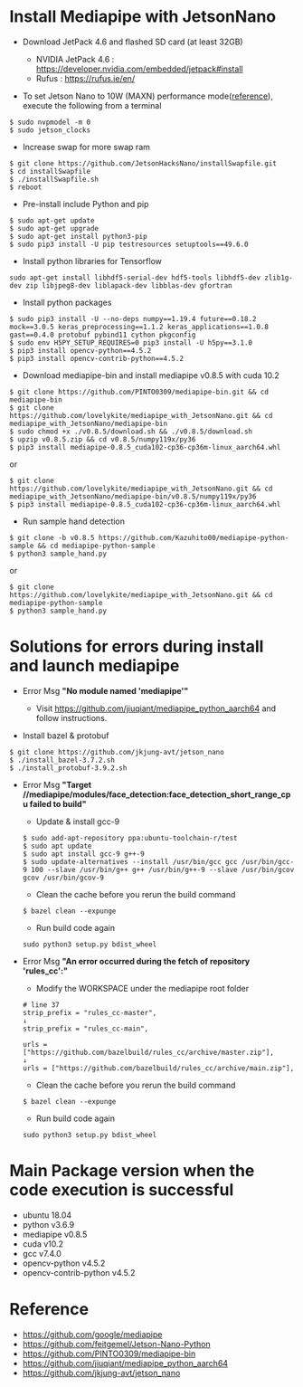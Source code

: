 Install Mediapipe with JetsonNano
==================================
- Download JetPack 4.6 and flashed SD card (at least 32GB)
  - NVIDIA JetPack 4.6 : https://developer.nvidia.com/embedded/jetpack#install
  - Rufus : https://rufus.ie/en/

- To set Jetson Nano to 10W (MAXN) performance mode([reference](https://devtalk.nvidia.com/default/topic/1050377/jetson-nano/deep-learning-inference-benchmarking-instructions/)), execute the following from a terminal
~~~
$ sudo nvpmodel -m 0
$ sudo jetson_clocks
~~~

- Increase swap for more swap ram
~~~
$ git clone https://github.com/JetsonHacksNano/installSwapfile.git  
$ cd installSwapfile
$ ./installSwapfile.sh
$ reboot
~~~

- Pre-install include Python and pip
~~~
$ sudo apt-get update
$ sudo apt-get upgrade
$ sudo apt-get install python3-pip
$ sudo pip3 install -U pip testresources setuptools==49.6.0
~~~

- Install python libraries for Tensorflow
~~~
sudo apt-get install libhdf5-serial-dev hdf5-tools libhdf5-dev zlib1g-dev zip libjpeg8-dev liblapack-dev libblas-dev gfortran
~~~

- Install python packages
~~~
$ sudo pip3 install -U --no-deps numpy==1.19.4 future==0.18.2 mock==3.0.5 keras_preprocessing==1.1.2 keras_applications==1.0.8 gast==0.4.0 protobuf pybind11 cython pkgconfig
$ sudo env H5PY_SETUP_REQUIRES=0 pip3 install -U h5py==3.1.0
$ pip3 install opencv-python==4.5.2
$ pip3 install opencv-contrib-python==4.5.2
~~~

- Download mediapipe-bin and install mediapipe v0.8.5 with cuda 10.2
~~~
$ git clone https://github.com/PINTO0309/mediapipe-bin.git && cd mediapipe-bin
$ git clone https://github.com/lovelykite/mediapipe_with_JetsonNano.git && cd mediapipe_with_JetsonNano/mediapipe-bin
$ sudo chmod +x ./v0.8.5/download.sh && ./v0.8.5/download.sh
$ upzip v0.8.5.zip && cd v0.8.5/numpy119x/py36
$ pip3 install mediapipe-0.8.5_cuda102-cp36-cp36m-linux_aarch64.whl
~~~
  or
~~~
$ git clone https://github.com/lovelykite/mediapipe_with_JetsonNano.git && cd mediapipe_with_JetsonNano/mediapipe-bin/v0.8.5/numpy119x/py36
$ pip3 install mediapipe-0.8.5_cuda102-cp36-cp36m-linux_aarch64.whl
~~~

- Run sample hand detection
~~~
$ git clone -b v0.8.5 https://github.com/Kazuhito00/mediapipe-python-sample && cd mediapipe-python-sample
$ python3 sample_hand.py
~~~
  or
~~~
$ git clone https://github.com/lovelykite/mediapipe_with_JetsonNano.git && cd mediapipe-python-sample
$ python3 sample_hand.py
~~~

Solutions for errors during install and launch mediapipe
=========================================================
- Error Msg **"No module named 'mediapipe'"**
  - Visit https://github.com/jiuqiant/mediapipe_python_aarch64 and follow instructions.
 
 - Install bazel & protobuf
 ~~~
 $ git clone https://github.com/jkjung-avt/jetson_nano
 $ ./install_bazel-3.7.2.sh
 $ ./install_protobuf-3.9.2.sh
 ~~~
 
- Error Msg **"Target //mediapipe/modules/face_detection:face_detection_short_range_cpu failed to build"**
  - Update & install gcc-9
  ~~~
  $ sudo add-apt-repository ppa:ubuntu-toolchain-r/test
  $ sudo apt update
  $ sudo apt install gcc-9 g++-9
  $ sudo update-alternatives --install /usr/bin/gcc gcc /usr/bin/gcc-9 100 --slave /usr/bin/g++ g++ /usr/bin/g++-9 --slave /usr/bin/gcov gcov /usr/bin/gcov-9
  ~~~
  - Clean the cache before you rerun the build command
  ~~~
  $ bazel clean --expunge
  ~~~
  - Run build code again
  ~~~
  sudo python3 setup.py bdist_wheel
  ~~~

- Error Msg **"An error occurred during the fetch of repository 'rules_cc':"**
  - Modify the WORKSPACE under the mediapipe root folder
  ~~~
  # line 37
  strip_prefix = "rules_cc-master",
  ↓
  strip_prefix = "rules_cc-main",
  
  urls = ["https://github.com/bazelbuild/rules_cc/archive/master.zip"],
  ↓
  urls = ["https://github.com/bazelbuild/rules_cc/archive/main.zip"],
  ~~~
  - Clean the cache before you rerun the build command
  ~~~
  $ bazel clean --expunge
  ~~~
  - Run build code again
  ~~~
  sudo python3 setup.py bdist_wheel
  ~~~

Main Package version when the code execution is successful
================================================================
- ubuntu 18.04
- python v3.6.9
- mediapipe v0.8.5
- cuda v10.2
- gcc v7.4.0
- opencv-python v4.5.2
- opencv-contrib-python v4.5.2

Reference
==========
- https://github.com/google/mediapipe
- https://github.com/feitgemel/Jetson-Nano-Python
- https://github.com/PINTO0309/mediapipe-bin
- https://github.com/jiuqiant/mediapipe_python_aarch64
- https://github.com/jkjung-avt/jetson_nano
